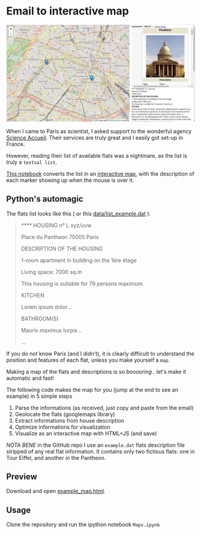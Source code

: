 # Email to interactive map

![Interactive map](example.png)

When I came to Paris as scientist, I asked support to the wonderful agency [Science Accueil](http://www.science-accueil.org).
Their services are truly great and I easily got set-up in France.

However, reading their list of available flats was a nightmare, as  the list is truly a `textual list`.

[This notebook](Maps.ipynb) converts the list in an [interactive map](example_map.html), with the description of each marker showing up when the mouse is over it.

## Python's automagic

The flats list looks like this ( or this [data/list_example.dat](data/list_example.dat) ):

>    **** HOUSING n° L xyz/uvw
>
>   Place du Pantheon
>   75005 Paris
>
>   DESCRIPTION OF THE HOUSING
>
>   1-room apartment in building on the 1ère étage
>
>   Living space: 7000 sq.m
>
>   This housing is suitable for 79 persons maximum.
>
>   KITCHEN
>
>   Lorem ipsum dolor  ..
>
>   BATHROOM(S)
>
>   Mauris maximus turpis ..
>
>   ...


If you do not know Paris (and I didn't), it is clearly difficult to understand the position and features of each flat,
unless you make yourself a `map`.


Making a map of the flats and descriptions is so *booooring*.. let's make it automatic and fast!

The following code makes the map for you (jump at the end to see an example) in 5 simple steps
1. Parse the informations (as received, just copy and paste from the email)
2. Geolocate the flats (googlemaps library)
3. Extract informations from house description
4. Optimize informations for visualization
5. Visualize as an interactive map with HTML+JS (and save)

*NOTA BENE* in the GitHub repo I use an `example.dat` flats description file stripped of any real flat information.
It contains only two fictious flats: one in Tour Eiffel, and another in the Pantheon.

## Preview
Download and open [example_map.html](https://raw.githubusercontent.com/astyonax/Python-Interactive-Map/master/example_map.html).


## Usage

Clone the repository and run the ipython notebook `Maps.ipynb`
